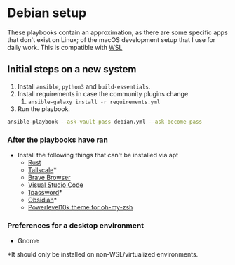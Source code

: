 # Debian setup

These playbooks contain an approximation, as there are some specific apps that don't exist on Linux; of the macOS
development setup that I use for daily work. This is compatible with [WSL](https://learn.microsoft.com/en-us/windows/wsl/install)

## Initial steps on a new system

1. Install `ansible`, `python3` and `build-essentials`.
2. Install requirements in case the community plugins change
    1. `ansible-galaxy install -r requirements.yml`
3. Run the playbook.

```bash
ansible-playbook --ask-vault-pass debian.yml --ask-become-pass
```

### After the playbooks have ran

- Install the following things that can't be installed via apt
  - [Rust](https://www.rust-lang.org/)
  - [Tailscale](https://tailscale.com/)*
  - [Brave Browser](https://brave.com/)
  - [Visual Studio Code](https://code.visualstudio.com/)
  - [1password](https://1password.com/)*
  - [Obsidian](https://obsidian.md/)*
  - [Powerlevel10k theme for oh-my-zsh](https://github.com/romkatv/powerlevel10k?tab=readme-ov-file#oh-my-zsh)

### Preferences for a desktop environment

- Gnome

*It should only be installed on non-WSL/virtualized environments.

